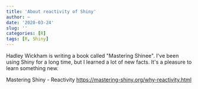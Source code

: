 ```yaml
---
title: 'About reactivity of Shiny'
author: ~
date: '2020-03-24'
slug: ''
categories: [R]
tags: [R, Shiny]
---
```


Hadley Wickham is writing a book called "Mastering Shinee". 
I've been using Shiny for a long time, but I learned a lot of new facts.
It's a pleasure to learn something new.

Mastering Shiny - Reactivity <https://mastering-shiny.org/why-reactivity.html>
